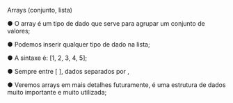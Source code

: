 Arrays (conjunto, lista)

● O array é um tipo de dado que serve para agrupar um conjunto de
valores;

● Podemos inserir qualquer tipo de dado na lista;

● A sintaxe é: [1, 2, 3, 4, 5];

● Sempre entre [ ], dados separados por ,

● Veremos arrays em mais detalhes futuramente, é uma estrutura de dados
muito importante e muito utilizada;